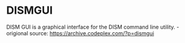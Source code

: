 # DISMGUI
DISM GUI is a graphical interface for the DISM command line utility. - origional source: https://archive.codeplex.com/?p=dismgui
